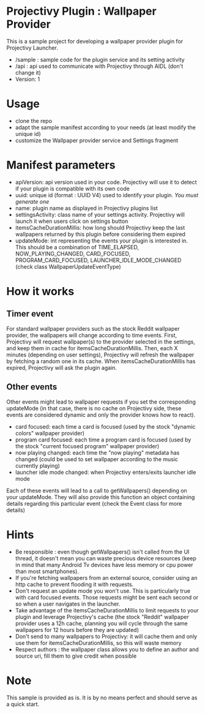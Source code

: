 # Projectivy Plugin : Wallpaper Provider

This is a sample project for developing a wallpaper provider plugin for Projectivy Launcher.
- /sample : sample code for the plugin service and its setting activity
- /api : api used to communicate with Projectivy through AIDL (don't change it)
- Version: 1
 
# Usage
- clone the repo
- adapt the sample manifest according to your needs (at least modify the unique id)
- customize the Wallpaper provider service and Settings fragment

# Manifest parameters
- apiVersion: api version used in your code. Projectivy will use it to detect if your plugin is compatible with its own code
- uuid: unique id (format : UUID V4) used to identify your plugin. *You must generate one*
- name: plugin name as displayed in Projectivy plugins list
- settingsActivity: class name of your settings activity. Projectivy will launch it when users click on settings button
- itemsCacheDurationMillis: how long should Projectivy keep the last wallpapers returned by this plugin before considering them expired
- updateMode: int representing the events your plugin is interested in. This should be a combination of TIME_ELAPSED, NOW_PLAYING_CHANGED, CARD_FOCUSED, PROGRAM_CARD_FOCUSED, LAUNCHER_IDLE_MODE_CHANGED (check class WallpaperUpdateEventType)

# How it works
## Timer event
For standard wallpaper providers such as the stock Reddit wallpaper provider, the wallpapers will change according to time events.
First, Projectivy will request wallpaper(s) to the provider selected in the settings, and keep them in cache for itemsCacheDurationMillis.
Then, each X minutes (depending on user settings), Projectivy will refresh the wallpaper by fetching a random one in its cache.
When itemsCacheDurationMillis has expired, Projectivy will ask the plugin again.

## Other events
Other events might lead to wallpaper requests if you set the corresponding updateMode (in that case, there is no cache on Projectivy side, these events are considered dynamic and only the provider knows how to react).
- card focused: each time a card is focused (used by the stock "dynamic colors" wallpaper provider)
- program card focused: each time a program card is focused (used by the stock "current focused program" wallpaper provider)
- now playing changed: each time the "now playing" metadata has changed (could be used to set wallpaper according to the music currently playing)
- launcher idle mode changed: when Projectivy enters/exits launcher idle mode

Each of these events will lead to a call to getWallpapers() depending on your updateMode. They will also provide this function an object containing details regarding this particular event (check the Event class for more details)

# Hints
- Be responsible : even though getWallpapers() isn't called from the UI thread, it doesn't mean you can waste precious device resources (keep in mind that many Android Tv devices have less memory or cpu power than most smartphones).
- If you're fetching wallpapers from an external source, consider using an http cache to prevent flooding it with requests.
- Don't request an update mode you won't use. This is particularly true with card focused events. Those requests might be sent each second or so when a user navigates in the launcher.
- Take advantage of the itemsCacheDurationMillis to limit requests to your plugin and leverage Projectivy's cache (the stock "Reddit" wallpaper provider uses a 12h cache, planning you will cycle through the same wallpapers for 12 hours before they are updated)
- Don't send to many wallpapers to Projectivy: it will cache them and only use them for itemsCacheDurationMillis, so this will waste memory 
- Respect authors : the wallpaper class allows you to define an author and source uri, fill them to give credit when possible

# Note
This sample is provided as is. It is by no means perfect and should serve as a quick start.